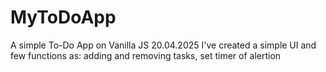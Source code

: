 # MyToDoApp
A simple To-Do App on Vanilla JS
20.04.2025 
I've created a simple UI and few functions as: adding and removing tasks, set timer of alertion
